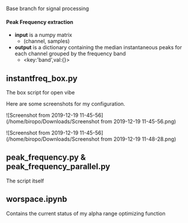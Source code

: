 Base branch for signal processing

#### Peak Frequency extraction

* **input** is a numpy matrix 
  * (channel, samples)
* **output** is a dictionary containing the median instantaneous peaks for each channel grouped by the frequency band
  * \<key:'band',val:{}\>

## instantfreq_box.py

The box script for open vibe

Here are some screenshots for my configuration.

![Screenshot from 2019-12-19 11-45-56](/home/biropo/Downloads/Screenshot from 2019-12-19 11-45-56.png)

![Screenshot from 2019-12-19 11-45-56](/home/biropo/Downloads/Screenshot from 2019-12-19 11-48-28.png)

## peak_frequency.py & peak_frequency_parallel.py

The script itself

## worspace.ipynb

Contains the current status of my alpha range optimizing function